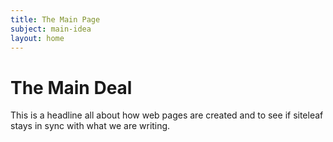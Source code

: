 ```yaml
---
title: The Main Page
subject: main-idea
layout: home
---
```


# The Main Deal
This is a headline all about how web 
pages are created and to see if siteleaf 
stays in sync with what we are writing.
